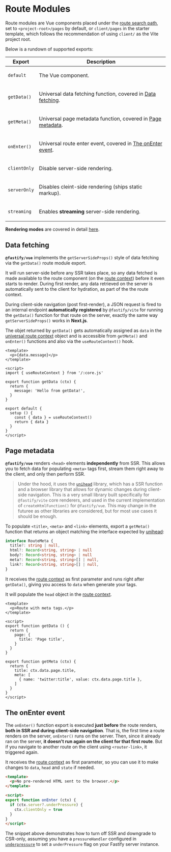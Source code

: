 <!--@include: ../guide/parts/links.md-->

# Route Modules

Route modules are Vue components placed under the [route search path](/vue/router-setup#routes-location), set to `<project-root>/pages` by default, or `client/pages` in the starter template, which follows the recommendation of using `client/` as the Vite project root.

Below is a rundown of supported exports:

<table>
<thead>
<tr>
<th>Export</th>
<th>Description</th>
</tr>
</thead>
<tbody>
<tr>
<td>

`default`

</td>
<td>

The Vue component.

</td>
</tr>
<tr>
<td>

`getData()`

</td>
<td>

Universal data fetching function, covered in [Data fetching](/vue/route-modules#data-fetching).

</td>
</tr>
<tr>
<td>

`getMeta()`

</td>
<td>

Universal page metadata function, covered in [Page metadata](/vue/route-modules#page-metadata).

</td>
</tr>
<tr>
<td>

`onEnter()`

</td>
<td>

Universal route enter event, covered in [The onEnter event](/vue/route-modules#the-onenter-event).

</td>
</tr>
<tr>
<td>

`clientOnly`

</td>
<td>

Disable server-side rendering.

</td>
</tr>
<tr>
<td>

`serverOnly`

</td>
<td>

Disables cleint-side rendering (ships static markup).

</td>
</tr>
<tr>
<td>

`streaming`

</td>
<td>

Enables **streaming** server-side rendering.

</td>
</tr>
</tbody>
</table>

**Rendering modes** are covered in detail [here](/vue/rendering-modes).

## Data fetching

**`@fastify/vue`** implements the `getServerSideProps()` style of data fetching via the `getData()` route module export.

It will run server-side before any SSR takes place, so any data fetched is made available to the route component (on the [route context](/vue/route-context)) before it even starts to render. During first render, any data retrieved on the server is automatically sent to the client for hydration, as part of the the route context.

During client-side navigation (post first-render), a JSON request is fired to an internal endpoint **automatically registered** by `@fastify/vite` for running the `getData()` function for that route on the server, exactly the same way `getServerSideProps()` works in **Next.js**.

The objet returned by `getData()` gets automatically assigned as `data` in the [universal route context](/vue/route-context) object and is accessible from `getMeta()` and `onEnter()` functions and also via the `useRouteContext()` hook.

```vue
<template>
  <p>{data.message}</p>
</template>

<script>
import { useRouteContext } from '/:core.js'

export function getData (ctx) {
  return {
    message: 'Hello from getData!',
  }
}

export default {
  setup () {
    const { data } = useRouteContext()
    return { data }
  }
}
</script>
```

## Page metadata

**`@fastify/vue`** renders `<head>` elements **independently** from SSR. This allows you to fetch data for populating `<meta>` tags first, stream them right away to the client, and only then perform SSR.

> Under the hood, it uses the [`unihead`](https://github.com/galvez/unihead) library, which has a SSR function and a browser library that allows for dynamic changes during client-side navigation. This is a very small library built specifically for `@fastify/vite` core renderers, and used in the current implementation of `createHtmlFunction()` for `@fastify/vue`. This may change in the futuree as other libraries are considered, but for most use cases it should be enough.

To populate `<title>`, `<meta>` and `<link>` elements, export a `getMeta()` function that returns an object matching the interface expected by [unihead](https://github.com/galvez/unihead):

```ts
interface RouteMeta {
  title?: string | null,
  html?: Record<string, string> | null
  body?: Record<string, string> | null
  meta?: Record<string, string>[] | null,
  link?: Record<string, string>[] | null,
}
```

It receives the [route context](/vue/route-context) as first parameter and runs right after `getData()`, giving you access to `data` when generate your tags.

It will populate the `head` object in the [route context](/vue/route-context).

```vue
<template>
  <p>Route with meta tags.</p>
</template>

<script>
export function getData () {
  return {
    page: {
      title: 'Page title',
    }
  }
}

export function getMeta (ctx) {
  return {
    title: ctx.data.page.title,
    meta: [
      { name: 'twitter:title', value: ctx.data.page.title },
    ]
  }
}
</script>
```

## The onEnter event

The `onEnter()` function export is executed **just before** the route renders, **both in SSR and during client-side navigation**. That is, the first time a route renders on the server, `onEnter()` runs on the server. Then, since it already ran on the server, **it doesn't run again on the client for that first route**. But if you navigate to another route on the client using `<router-link>`, it triggered again.

It receives the [route context](/vue/route-context) as first parameter, so you can use it to make changes to `data`, `head` and `state` if needed.

[route-context]: https://github.com/fastify/fastify-dx/blob/main/docs/vue/route-context.md

```html
<template>
  <p>No pre-rendered HTML sent to the browser.</p>
</template>

<script>
export function onEnter (ctx) {
  if (ctx.server?.underPressure) {
    ctx.clientOnly = true
  }
}
</script>
```

The snippet above demonstrates how to turn off SSR and downgrade to CSR-only, assuming you have a `pressureHandler` configured in [`underpressure`](https://github.com/fastify/under-pressure) to set a `underPressure` flag on your Fastify server instance.
